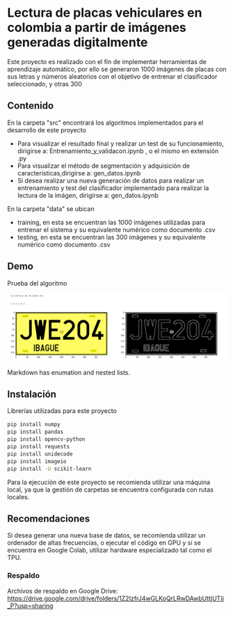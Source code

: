 # Lectura de placas vehiculares en colombia a partir de imágenes generadas digitalmente

Este proyecto es realizado con el fin de implementar herramientas de aprendizaje automático, por ello se generaron 1000 imágenes de placas con sus letras y números aleatorios con el objetivo de entrenar el clasificador seleccionado, y otras 300

## Contenido
En la carpeta "src" encontrará los algoritmos implementados para el desarrollo de este proyecto
* Para visualizar el resultado final y realizar un test de su funcionamiento, dirigirse a: Entrenamiento_y_validacon.ipynb  , o el mismo en extensión .py
* Para visualizar el método de segmentación y adquisición de características,dirigirse a: gen_datos.ipynb
* Si desea realizar una nueva generación de datos para realizar un entrenamiento y test del clasificador implementado para realizar la lectura de la imágen, dirigirse a: gen_datos.ipynb  

En la carpeta "data" se ubican
* training, en esta se encuentran las 1000 imágenes utilizadas para entrenar el sistema  y su equivalente numérico como documento .csv
* testing, en esta se encuentran las 300 imágenes y su equivalente numérico como documento .csv

## Demo
Prueba del algoritmo

![Lectura](lectura.png)

Markdown has enumation and nested lists.

## Instalación
Librerías utilizadas para este proyecto
```bash
pip install numpy
pip install pandas
pip install opencv-python
pip install requests
pip install unidecode
pip install imageio
pip install -U scikit-learn
```
Para la ejecución de este proyecto se recomienda utilizar una máquina local, ya que la gestión de carpetas se encuentra configurada con rutas locales.
## Recomendaciones
Si desea generar una nueva base de datos, se recomienda utilizar un ordenador de altas frecuencias, o ejecutar el código en GPU y si se encuentra en Google Colab, utilizar hardware especializado tal como el TPU.

### Respaldo
Archivos de respaldo en Google Drive: https://drive.google.com/drive/folders/1Z2IzfrJ4wGLKoQrLRwDAwbUttjUTIj_P?usp=sharing
